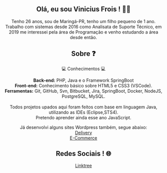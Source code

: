 <h2 align="center">Olá, eu sou Vinicius Frois ! 👨‍💻 </h2>
<p align="center">Tenho 26 anos, sou de Maringá-PR, tenho um filho pequeno de 1 ano.<br>Trabalho com sistemas desde 2016 como Analisata de Suporte Técnico, em 2019 me interessei pela área de Programação e venho estudando a área desde então.</p>

<h2 align="center"> Sobre ❓</h2>
<p align="center">💻 Conhecimentos 💻</p>
<p align="center"><b>Back-end:</b> PHP, Java e o Framework SpringBoot<br>
<b>Front-end:</b> Conhecimento básico sobre HTML5 e CSS3 (VSCode).<br>
<b>Ferramentas:</b> Git, GitHub, Svn, Bitbucket, Jira, SpringBoot, Docker, NodeJS, PostgreSQL, MySQL.<br><br>
Todos projetos upados aqui foram feitos com base em linguagem Java, utilizando as IDEs (Eclipse,STS4).<br>
Pretendo aprender  ainda esse ano JavaScript.<br>
<p align="center">Já desenvolvi alguns sites Wordpress também, segue abaixo:<br>
<a href="https://rangobomdelivery.com.br/">Delivery</a><br>
<a href="https://uzzemarte.com.br/">E-Commerce</a></p>

<h2 align="center">Redes Sociais ! 🌐</h2>
<p align="center"><a href="https://linktr.ee/vinifrois">Linktree</a></p>
